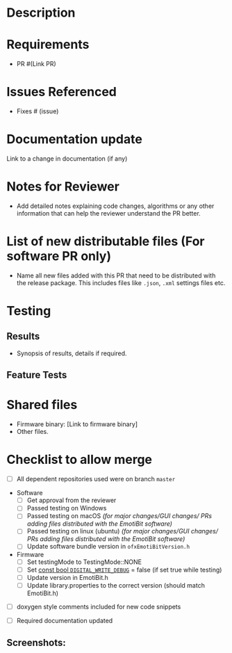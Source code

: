 # Description
<!--- Describe your changes in detail -->

# Requirements
<!--- This sections defines on a high level what the reviewer might need to test/conduct a review. This can include other PRs, toolchains, softwares, files etc. -->
<!--- For example, Requirements can be a specific branch of another repository that is a dependency. -->
<!--- Another example can be downloading tools like VS or anaconda -->
- PR #(Link PR)


# Issues Referenced
<!-- If Any -->
- Fixes # (issue)

# Documentation update
Link to a change in documentation (if any)

# Notes for Reviewer
- Add detailed notes explaining code changes, algorithms or any other information that can help the reviewer understand the PR better.


<!--- The following section is relevant only for PRs in ofxEmotiBit repository. delete the section if creating a PR for ay other repo. -->
# List of new distributable files (For software PR only)
- Name all new files added with this PR that need to be distributed with the release package. This includes files like `.json`, `.xml` settings files etc.

# Testing
<!--- The testing results should be added to the main PR behind this bug-fix/ feature-add -->
<!--- If another **linked PR** is the main PR for this bug-fix/ feature-add, you may then remove this testing section and add a link to the main PR here with the explicit statement "testing results added to PR(link)". -->

## Results
<!--- The main results should be recorded in the appropriate testing results sheet -->
- Synopsis of results, details if required.

## Feature Tests
<!--- For each test case, create a unit test in the `EmotiBit Feature Test Protocol` document. -->
<!--- For firmware, the corresponding results recorded in the `EmotiBit Feature Testing Results` sheet. -->
<!--- For software, the corresponding results are recorded in the `EmotiBit Software Testing Records` sheet. -->
<!--- Add the test heading from "EmotiBit Feature Test Protocol" here. -->

# Shared files
- Firmware binary: [Link to firmware binary]
- Other files.

# Checklist to allow merge
- [ ] All dependent repositories used were on branch `master`
- Software
  - [ ] Get approval from the reviewer
  - [ ] Passed testing on Windows
  - [ ] Passed testing on macOS *(for major changes/GUI changes/ PRs adding files distributed with the EmotiBit software)*
  - [ ] Passed testing on linux (ubuntu) *(for major changes/GUI changes/ PRs adding files distributed with the EmotiBit software)*
  - [ ] Update software bundle version in `ofxEmotiBitVersion.h`
- Firmware
  - [ ] Set testingMode to TestingMode::NONE
  - [ ] Set [const bool `DIGITAL_WRITE_DEBUG`](https://github.com/EmotiBit/EmotiBit_FeatherWing/blob/e2ed2dcb70c57c33f70e3a131f82c16627b519df/EmotiBit.h#L58) = false (if set true while testing)
  - [ ] Update version in EmotiBit.h
  - [ ] Update library.properties to the correct version (should match EmotiBit.h)
- [ ] doxygen style comments included for new code snippets
- [ ] Required documentation updated


## Screenshots:
